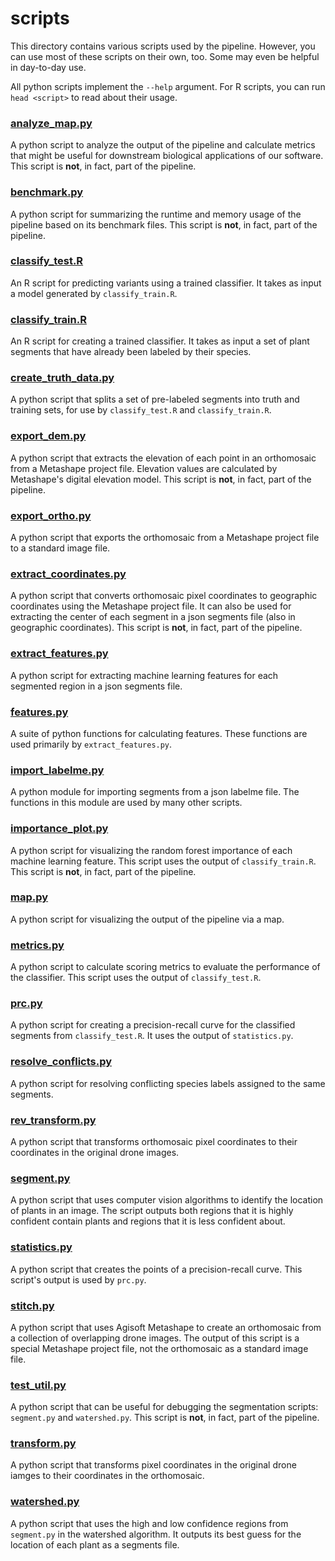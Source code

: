 # scripts
This directory contains various scripts used by the pipeline.
However, you can use most of these scripts on their own, too. Some may even be helpful in day-to-day use.

All python scripts implement the `--help` argument. For R scripts, you can run `head <script>` to read about their usage.

### [analyze_map.py](analyze_map.py)
A python script to analyze the output of the pipeline and calculate metrics that might be useful for downstream biological applications of our software. This script is __not__, in fact, part of the pipeline.

### [benchmark.py](benchmark.py)
A python script for summarizing the runtime and memory usage of the pipeline based on its benchmark files. This script is __not__, in fact, part of the pipeline.

### [classify_test.R](classify_test.R)
An R script for predicting variants using a trained classifier. It takes as input a model generated by `classify_train.R`.

### [classify_train.R](classify_train.R)
An R script for creating a trained classifier. It takes as input a set of plant segments that have already been labeled by their species.

### [create_truth_data.py](create_truth_data.py)
A python script that splits a set of pre-labeled segments into truth and training sets, for use by `classify_test.R` and `classify_train.R`.

### [export_dem.py](export_dem.py)
A python script that extracts the elevation of each point in an orthomosaic from a Metashape project file. Elevation values are calculated by Metashape's digital elevation model. This script is __not__, in fact, part of the pipeline.

### [export_ortho.py](export_ortho.py)
A python script that exports the orthomosaic from a Metashape project file to a standard image file.

### [extract_coordinates.py](extract_coordinates.py)
A python script that converts orthomosaic pixel coordinates to geographic coordinates using the Metashape project file. It can also be used for extracting the center of each segment in a json segments file (also in geographic coordinates). This script is __not__, in fact, part of the pipeline.

### [extract_features.py](extract_features.py)
A python script for extracting machine learning features for each segmented region in a json segments file.

### [features.py](features.py)
A suite of python functions for calculating features. These functions are used primarily by `extract_features.py`.

### [import_labelme.py](import_labelme.py)
A python module for importing segments from a json labelme file. The functions in this module are used by many other scripts.

### [importance_plot.py](importance_plot.py)
A python script for visualizing the random forest importance of each machine learning feature. This script uses the output of `classify_train.R`. This script is __not__, in fact, part of the pipeline.

### [map.py](map.py)
A python script for visualizing the output of the pipeline via a map.

### [metrics.py](metrics.py)
A python script to calculate scoring metrics to evaluate the performance of the classifier. This script uses the output of `classify_test.R`.

### [prc.py](prc.py)
A python script for creating a precision-recall curve for the classified segments from `classify_test.R`. It uses the output of `statistics.py`.

### [resolve_conflicts.py](resolve_conflicts.py)
A python script for resolving conflicting species labels assigned to the same segments.

### [rev_transform.py](rev_transform.py)
A python script that transforms orthomosaic pixel coordinates to their coordinates in the original drone images.

### [segment.py](segment.py)
A python script that uses computer vision algorithms to identify the location of plants in an image. The script outputs both regions that it is highly confident contain plants and regions that it is less confident about.

### [statistics.py](statistics.py)
A python script that creates the points of a precision-recall curve. This script's output is used by `prc.py`.

### [stitch.py](stitch.py)
A python script that uses Agisoft Metashape to create an orthomosaic from a collection of overlapping drone images. The output of this script is a special Metashape project file, not the orthomosaic as a standard image file.

### [test_util.py](test_util.py)
A python script that can be useful for debugging the segmentation scripts: `segment.py` and `watershed.py`. This script is __not__, in fact, part of the pipeline.

### [transform.py](transform.py)
A python script that transforms pixel coordinates in the original drone iamges to their coordinates in the orthomosaic.

### [watershed.py](watershed.py)
A python script that uses the high and low confidence regions from `segment.py` in the watershed algorithm. It outputs its best guess for the location of each plant as a segments file.

